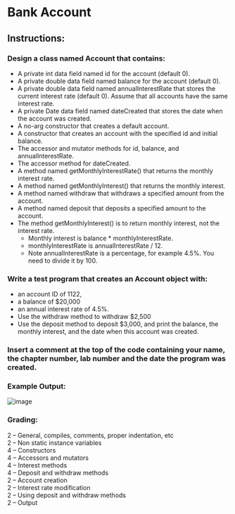 # Bank Account
 
## Instructions:

### Design a class named Account that contains:
- A private int data field named id for the account (default 0).
- A private double data field named balance for the account (default 0).
- A private double data field named annualInterestRate that stores the current
interest rate (default 0). Assume that all accounts have the same interest rate.
- A private Date data field named dateCreated that stores the date when the
account was created.
- A no-arg constructor that creates a default account.
- A constructor that creates an account with the specified id and initial balance.
- The accessor and mutator methods for id, balance, and annualInterestRate.
- The accessor method for dateCreated.
- A method named getMonthlyInterestRate() that returns the monthly
interest rate.
- A method named getMonthlyInterest() that returns the monthly interest.
- A method named withdraw that withdraws a specified amount from the
account.
- A method named deposit that deposits a specified amount to the account.
- The method getMonthlyInterest() is to return monthly interest, not the interest rate.
  - Monthly interest is balance * monthlyInterestRate. 
  - monthlyInterestRate is annualInterestRate / 12.
  - Note annualInterestRate is a percentage, for example 4.5%. You need to divide it by 100.

### Write a test program that creates an Account object with:
- an account ID of 1122,
- a balance of $20,000
- an annual interest rate of 4.5%. 
- Use the withdraw method to withdraw $2,500
- Use the deposit method to deposit $3,000, and print the balance, the monthly interest, and the date when this account was created.

### Insert a comment at the top of the code containing your name, the chapter number, lab number and the date the program was created.

### Example Output:
![image](https://user-images.githubusercontent.com/17011204/204329459-1e55350f-1140-4df5-8442-ef7575a1db7b.png)


### Grading:
2 – General, compiles, comments, proper indentation, etc  
2 – Non static instance variables   
4 – Constructors  
4 – Accessors and mutators  
4 – Interest methods  
4 – Deposit and withdraw methods  
2 – Account creation  
2 – Interest rate modification  
2 – Using deposit and withdraw methods  
2 – Output
